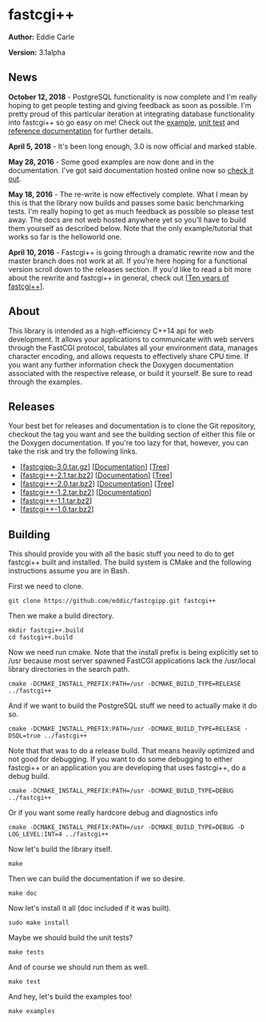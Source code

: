 # fastcgi++ #

**Author:** Eddie Carle

**Version:** 3.1alpha

## News ##

**October 12, 2018** - PostgreSQL functionality is now complete and I'm really
hoping to get people testing and giving feedback as soon as possible. I'm
pretty proud of this particular iteration at integrating database functionality
into fastcgi++ so go easy on me! Check out the [example][15], [unit test][16]
and [reference documentation][17] for further details.

**April 5, 2018** - It's been long enough, 3.0 is now official and marked
stable.

**May 28, 2016** - Some good examples are now done and in the documentation.
I've got said documentation hosted online now so [check it out][13].

**May 18, 2016** - The re-write is now effectively complete. What I mean by this
is that the library now builds and passes some basic benchmarking tests. I'm
really hoping to get as much feedback as possible so please test away. The docs
are not web hosted anywhere yet so you'll have to build them yourself as
described below. Note that the only example/tutorial that works so far is the
helloworld one.

**April 10, 2016** - Fastcgi++ is going through a dramatic rewrite now and the
master branch does not work at all. If you're here hoping for a functional
version scroll down to the releases section. If you'd like to read a bit more
about the rewrite and fastcgi++ in general, check out [[Ten years of
fastcgi++][1]].

[1]: https://eddie.isatec.ca/2016/04/10/ten-years-of-fastcgi++.html
[15]: https://fastcgipp.isatec.ca/sql.html
[16]: https://github.com/eddic/fastcgipp/blob/master/tests/sql.cpp
[17]: https://fastcgipp.isatec.ca/namespaceFastcgipp_1_1SQL.html

## About ##

This library is intended as a high-efficiency C++14 api for web development. It
allows your applications to communicate with web servers through the FastCGI
protocol, tabulates all your environment data, manages character encoding, and
allows requests to effectively share CPU time. If you want any further
information check the Doxygen documentation associated with the respective
release, or build it yourself. Be sure to read through the examples.

## Releases ##

Your best bet for releases and documentation is to clone the Git repository,
checkout the tag you want and see the building section of either this file or
the Doxygen documentation. If you're too lazy for that, however, you can take
the risk and try the following links.
 - [[fastcgipp-3.0.tar.gz][12]] [[Documentation][13]] [[Tree][14]]
 - [[fastcgi++-2.1.tar.bz2][2]] [[Documentation][3]] [[Tree][10]]
 - [[fastcgi++-2.0.tar.bz2][4]] [[Documentation][5]] [[Tree][11]]
 - [[fastcgi++-1.2.tar.bz2][6]] [[Documentation][7]]
 - [[fastcgi++-1.1.tar.bz2][8]]
 - [[fastcgi++-1.0.tar.bz2][9]]

[2]: http://download.savannah.nongnu.org/releases/fastcgipp/fastcgi++-2.1.tar.bz2
[3]: http://www.nongnu.org/fastcgipp/doc/2.1
[4]: http://download.savannah.nongnu.org/releases/fastcgipp/fastcgi++-2.0.tar.bz2
[5]: http://www.nongnu.org/fastcgipp/doc/2.0
[6]: http://download.savannah.nongnu.org/releases/fastcgipp/fastcgi++-1.2.tar.bz2
[7]: http://www.nongnu.org/fastcgipp/doc/1.2
[8]: http://download.savannah.nongnu.org/releases/fastcgipp/fastcgi++-1.1.tar.bz2
[9]: http://download.savannah.nongnu.org/releases/fastcgipp/fastcgi++-1.0.tar.bz2 
[10]: https://github.com/eddic/fastcgipp/tree/2.1
[11]: https://github.com/eddic/fastcgipp/tree/2.0
[12]: https://github.com/eddic/fastcgipp/archive/3.0.tar.gz
[13]: https://fastcgipp.isatec.ca
[14]: https://github.com/eddic/fastcgipp/tree/3.0

## Building ##

This should provide you with all the basic stuff you need to do to get fastcgi++
built and installed. The build system is CMake and the following instructions
assume you are in Bash.

First we need to clone.

    git clone https://github.com/eddic/fastcgipp.git fastcgi++

Then we make a build directory.

    mkdir fastcgi++.build
    cd fastcgi++.build

Now we need run cmake. Note that the install prefix is being explicitly set to
/usr because most server spawned FastCGI applications lack the /usr/local
library directories in the search path.

    cmake -DCMAKE_INSTALL_PREFIX:PATH=/usr -DCMAKE_BUILD_TYPE=RELEASE ../fastcgi++

And if we want to build the PostgreSQL stuff we need to actually make it do so.

    cmake -DCMAKE_INSTALL_PREFIX:PATH=/usr -DCMAKE_BUILD_TYPE=RELEASE -DSQL=true ../fastcgi++

Note that that was to do a release build. That means heavily optimized and not
good for debugging. If you want to do some debugging to either fastcgi++ or an
application you are developing that uses fastcgi++, do a debug build.

    cmake -DCMAKE_INSTALL_PREFIX:PATH=/usr -DCMAKE_BUILD_TYPE=DEBUG ../fastcgi++

Or if you want some really hardcore debug and diagnostics info

    cmake -DCMAKE_INSTALL_PREFIX:PATH=/usr -DCMAKE_BUILD_TYPE=DEBUG -D LOG_LEVEL:INT=4 ../fastcgi++

Now let's build the library itself.

    make

Then we can build the documentation if we so desire.

    make doc

Now let's install it all (doc included if it was built).

    sudo make install

Maybe we should build the unit tests?

    make tests

And of course we should run them as well.

    make test

And hey, let's build the examples too!

    make examples
